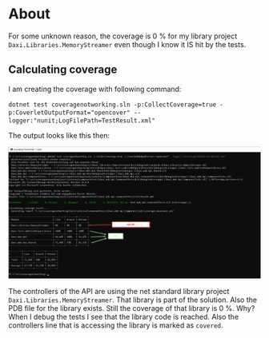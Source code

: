 # About

For some unknown reason, the coverage is 0 % for my library project `Daxi.Libraries.MemoryStreamer` even though I know it IS hit by the tests.

## Calculating coverage

I am creating the coverage with following command:
```
dotnet test coveragenotworking.sln -p:CollectCoverage=true -p:CoverletOutputFormat="opencover" --logger:"nunit;LogFilePath=TestResult.xml"
```

The output looks like this then:

![screenshot of console](./output.png)

The controllers of the API are using the net standard library project `Daxi.Libraries.MemoryStreamer`. That library is part of the solution. Also the PDB file for the library exists. Still the coverage of that library is 0 %. Why? When I debug the tests I see that the library code is reached. Also the controllers line that is accessing the library is marked as `covered`.